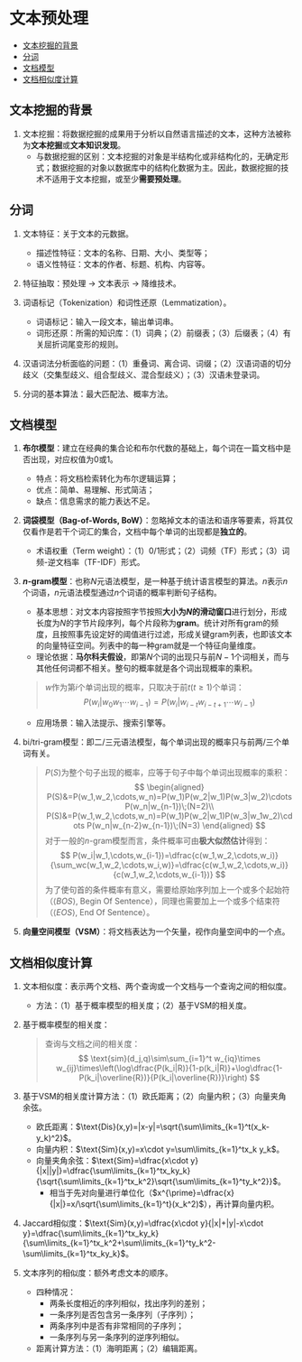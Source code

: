 # 文本预处理

- [文本挖掘的背景](#文本挖掘的背景)
- [分词](#分词)
- [文档模型](#文档模型)
- [文档相似度计算](#文档相似度计算)

## 文本挖掘的背景

1. 文本挖掘：将数据挖掘的成果用于分析以自然语言描述的文本，这种方法被称为**文本挖掘**或**文本知识发现**。
    - 与数据挖掘的区别：文本挖掘的对象是半结构化或非结构化的，无确定形式；数据挖掘的对象以数据库中的结构化数据为主。因此，数据挖掘的技术不适用于文本挖掘，或至少**需要预处理**。

## 分词

1. 文本特征：关于文本的元数据。
    - 描述性特征：文本的名称、日期、大小、类型等；
    - 语义性特征：文本的作者、标题、机构、内容等。

2. 特征抽取：预处理 -> 文本表示 -> 降维技术。

3. 词语标记（Tokenization）和词性还原（Lemmatization）。
    - 词语标记：输入一段文本，输出单词串。
    - 词形还原：所需的知识库：（1）词典；（2）前缀表；（3）后缀表；（4）有关屈折词尾变形的规则。

4. 汉语词法分析面临的问题：（1）重叠词、离合词、词缀；（2）汉语词语的切分歧义（交集型歧义、组合型歧义、混合型歧义）；（3）汉语未登录词。

5. 分词的基本算法：最大匹配法、概率方法。

## 文档模型

1. **布尔模型**：建立在经典的集合论和布尔代数的基础上，每个词在一篇文档中是否出现，对应权值为0或1。
    - 特点：将文档检索转化为布尔逻辑运算；
    - 优点：简单、易理解、形式简洁；
    - 缺点：信息需求的能力表达不足。

2. **词袋模型（Bag-of-Words, BoW）**：忽略掉文本的语法和语序等要素，将其仅仅看作是若干个词汇的集合，文档中每个单词的出现都是**独立的**。
    - 术语权重（Term weight）：（1）0/1形式；（2）词频（TF）形式；（3）词频-逆文档率（TF-IDF）形式。

3. **$n$-gram模型**：也称$N$元语法模型，是一种基于统计语言模型的算法。$n$表示$n$个词语，$n$元语法模型通过$n$个词语的概率判断句子结构。
    - 基本思想：对文本内容按照字节按照**大小为$N$的滑动窗口**进行划分，形成长度为$N$的字节片段序列，每个片段称为**gram**。统计对所有gram的频度，且按照事先设定好的阈值进行过滤，形成关键gram列表，也即该文本的向量特征空间。列表中的每一种gram就是一个特征向量维度。
    - 理论依据：**马尔科夫假设**，即第$N$个词的出现只与前$N-1$个词相关，而与其他任何词都不相关。整句的概率就是各个词出现概率的乘积。
    > $w$作为第$i$个单词出现的概率，只取决于前$t(t\ge1)$个单词：
    > $$
    > P(w_i|w_0w_1\cdots w_{i-1})=P(w_i|w_{i-t}w_{i-t+1}\cdots w_{i-1})
    > $$
    - 应用场景：输入法提示、搜索引擎等。

3. bi/tri-gram模型：即二/三元语法模型，每个单词出现的概率只与前两/三个单词有关。
    > $P(S)$为整个句子出现的概率，应等于句子中每个单词出现概率的乘积：
    > $$
    > \begin{aligned}
    > P(S)&=P(w_1,w_2,\cdots,w_n)=P(w_1)P(w_2|w_1)P(w_3|w_2)\cdots P(w_n|w_{n-1})\;(N=2)\\
    > P(S)&=P(w_1,w_2,\cdots,w_n)=P(w_1)P(w_2|w_1)P(w_3|w_1w_2)\cdots P(w_n|w_{n-2}w_{n-1})\;(N=3)
    > \end{aligned}
    > $$
    > 对于一般的$n$-gram模型而言，条件概率可由**极大似然估计**得到：
    > $$
    > P(w_i|w_1,\cdots,w_{i-1})=\dfrac{c(w_1,w_2,\cdots,w_i)}{\sum_wc(w_1,w_2,\cdots,w_i,w)}=\dfrac{c(w_1,w_2,\cdots,w_i)}{c(w_1,w_2,\cdots,w_{i-1})}
    > $$
    > 为了使句首的条件概率有意义，需要给原始序列加上一个或多个起始符（$\langle BOS\rangle$, Begin Of Sentence），同理也需要加上一个或多个结束符（$\langle EOS\rangle$, End Of Sentence）。

4. **向量空间模型（VSM）**：将文档表达为一个矢量，视作向量空间中的一个点。

## 文档相似度计算

1. 文本相似度：表示两个文档、两个查询或一个文档与一个查询之间的相似度。
    - 方法：（1）基于概率模型的相关度；（2）基于VSM的相关度。

2. 基于概率模型的相关度：
    > 查询与文档之间的相关度：
    > $$
    > \text{sim}(d_j,q)\sim\sum_{i=1}^t w_{iq}\times w_{ij}\times\left(\log\dfrac{P(k_i|R)}{1-p(k_i|R)}+\log\dfrac{1-P(k_i|\overline{R})}{P(k_i|\overline{R})}\right)
    > $$

3. 基于VSM的相关度计算方法：（1）欧氏距离；（2）向量内积；（3）向量夹角余弦。
    - 欧氏距离：$\text{Dis}(x,y)=|x-y|=\sqrt{\sum\limits_{k=1}^t(x_k-y_k)^2}$。
    - 向量内积：$\text{Sim}(x,y)=x\cdot y=\sum\limits_{k=1}^tx_k y_k$。
    - 向量夹角余弦：$\text{Sim}=\dfrac{x\cdot y}{|x||y|}=\dfrac{\sum\limits_{k=1}^tx_ky_k}{\sqrt{\sum\limits_{k=1}^tx_k^2}\sqrt{\sum\limits_{k=1}^ty_k^2}}$。
        - 相当于先对向量进行单位化（$x^{\prime}=\dfrac{x}{|x|}=x/\sqrt{\sum\limits_{k=1}^t}(x_k^2)$），再计算向量内积。

4. Jaccard相似度：$\text{Sim}(x,y)=\dfrac{x\cdot y}{|x|+|y|-x\cdot y}=\dfrac{\sum\limits_{k=1}^tx_ky_k}{\sum\limits_{k=1}^tx_k^2+\sum\limits_{k=1}^ty_k^2-\sum\limits_{k=1}^tx_ky_k}$。

5. 文本序列的相似度：额外考虑文本的顺序。
    - 四种情况：
        - 两条长度相近的序列相似，找出序列的差别；
        - 一条序列是否包含另一条序列（子序列）；
        - 两条序列中是否有非常相同的子序列；
        - 一条序列与另一条序列的逆序列相似。
    - 距离计算方法：（1）海明距离；（2）编辑距离。